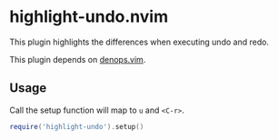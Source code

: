 # highlight-undo.nvim

This plugin highlights the differences when executing undo and redo.

This plugin depends on [denops.vim](https://github.com/vim-denops/denops.vim).

## Usage

Call the setup function will map to `u` and `<C-r>`.

```lua
require('highlight-undo').setup()
```
